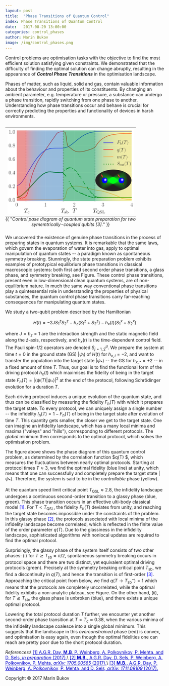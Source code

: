 ```yaml
---
layout: post
title:  "Phase Transitions of Quantum Control" 
index: Phase Transitions of Quantum Control
date:   2017-08-20 13:00:00
categories: control_phases
author: Marin Bukov
image: /img/control_phases.png
---
```

Control problems are optimisation tasks with the objective to find the most efficient solution satisfying given constraints. We demonstrated that the difficulty of finding the optimal solution can change abruptly, resulting in the appearance of ***Control Phase Transitions*** in the optimisation landscape.

Phases of matter, such as liquid, solid and gas, contain valuable information about the behaviour and properties of its constituents.
By changing an ambient parameter, e.g. temperature or pressure, a substance can undergo a phase transition, rapidly switching from one phase to another. Understanding how phase transitions occur and behave is crucial for correctly predicting the properties and functionality of devices in harsh environments.

<table class="image" align="right">
<caption align="bottom">{{ "<i>Control pase diagram of quantum state preparation for two symemtrically-coupled qubits [3].</i>" }}</caption>
<tr><td><img src="/img/control_phasediag.png" alt="Control Phase Diagram" description="Drawing" style="width: 400px; max-width:100%;"/></td></tr>
</table>
We uncovered the existence of genuine phase transitions in the process of preparing states in quantum systems. It is remarkable that the same laws, which govern the evaporation of water into gas, apply to optimal manipulation of quantum states -- a paradigm known as spontaneous symmetry breaking. Stunningly, the state preparation problem exhibits examples of prototypical equilibrium phase transitions in classical macroscopic systems: both first and second order phase transitions, a glass phase, and symmetry breaking, see Figure. These control phase transitions, present even in low-dimensional clean quantum systems, are of non-equilibrium nature. In much the same way conventional phase transitions play a quintessential role in understanding the properties of physical substances, the quantum control phase transitions carry far-reaching consequences for manipulating quantum states.

We study a two-qubit problem described by the Hamiltonian

$$ H(t) = -2JS^z_1S^z_2 - h_z (S_1^z + S_2^z) - h_x(t)(S_1^x + S_2^x) $$

where $J=h_z=1$ are the interaction strength and the static magnetic field along the $\hat z$-axis, respectively, and $h_x(t)$ is the time-dependent control field. The Pauli spin-$1/2$ operators are denoted $S^\mu_{j=1,2}$. We prepare the system at time $t=0$ in the ground state (GS) $\vert\psi_i\rangle$ of $H(t)$ for $h_{x,i}=-2$, and want to transfer the population into the target state 
$\vert\psi_\ast\rangle$ -- the GS for $h_{x,\ast}=+2$ -- in a fixed amount of time $T$. Thus, our goal is to find the functional form of the driving protocol $h_x(t)$ which maximises the fidelity of being in the target state $F_h(T)=\vert\langle\psi(T)\vert\psi_*\rangle\vert^2$ at the end of the protocol, following Schrödinger evolution for a duration $T$. 

Each driving protocol induces a unique evolution of the quantum state, and thus can be classified by measuring the fidelity $F_h(T)$ with which it prepares the target state. To every protocol, we can uniquely assign a single number -- the infidelity $I_h(T)=1-F_h(T)$ of being in the target state after evolution of time $T$. This quantity gets smaller, the closer we get to the target state. One can imagine an infidelity landscape, which has a many local minima and maxima ("valeys" and "hills"), correspondng to different protocols. The *global* minimum then corresponds to the optimal protocol, which solves the optimisation problem.

The figure above shows the phase diagram of this quantum control problem, as determined by the correlation function $q(T) $, which measures the fluctuations between nearly optimal protocols. Starting at protocol times $T\approx 3$, we find the optimal fidelity (blue line) at unity, which means that one can successfully and completely prepare the target state $\vert\psi_\ast\rangle$. Therefore, the system is said to be in the *controllable* phase (yellow). 

At the quantum speed limit critical point $T_\mathrm{QSL}\approx 2.8$, the infidelity landscape undergoes a continuous second-order transition to a glassy phase (blue, green). This phase transition occurs in an effective ulti-body classical model <span style="color:blue">[1]</span>. For $T<T_\text{QSL}$, the fidelity $F_h(T)$ deviates from unity, and reaching the target state becomes impossible under the constraints of the problem. In this glassy phase <span style="color:blue">[2]</span>, the protocols associated with local minima of the infidelity landscape become correlated, which is reflected in the finite value of the order parameter $q(T)$. Due to the glassiness in the infidelity landscape, sophisticated algorithms with nonlocal updates are required to find the optimal protocol.

Surprisingly, the glassy phase of the system itself consists of two other phases: (i) for $T\gtrsim T_\mathrm{sb}\approx \pi/2$, spontaneous symmetry breaking occurs in protocol space and there are two distinct, yet equivalent optimal driving protocols (green). Precisely at the symmetry breaking critical point $T_\mathrm{sb}$, we find a discontinuity in $q(T)$, and hence the transition is of first-order <span style="color:blue">[3]</span>. Approaching the critical point from below, we find $q(T\to T_\mathrm{sb}^-)=1$ which means that the protocols are completely uncorrelated, while the optimal fidelity exhibits a non-analytic plateau, see Figure. On the other hand, (ii), for $T\lesssim T_\mathrm{sb}$, the glass phase is unbroken (blue), and there exists a unique optimal protocol.    

Lowering the total protocol duration $T$ further, we encounter yet another second-order phase transition at $T=T_c\approx 0.38$, when the various minima of the infidelity landscape coalesce into a single global minimum. This suggests that the landscape in this *overconstrained* phase (red) is convex, and optimisation is easy again, even though the optimal fidelities one can reach are pretty poor due to the short protocol duration. 

*References*:\\
<a href="" style="color: #0000cd">[1] A.G.R. Day, **M.B**, P. Weinberg, A. Polkovnikov, P. Mehta, and D. Sels, *in preparation* (2017).</a>\\
<a href="https://arxiv.org/abs/1705.00565" style="color: #0000cd">[2] **M.B.**, A.G.R. Day, D. Sels, P. Weinberg, A. Polkovnikov, P. Mehta, *arXiv: 1705.00565* (2017).</a>\\
<a href="https://arxiv.org/abs/1711.09109" style="color: #0000cd">[3] **M.B.**, A.G.R. Day, P. Weinberg, A. Polkovnikov, P. Mehta, and D. Sels, *arXiv: 1711.09109* (2017).</a>

Copyright © 2017 Marin Bukov